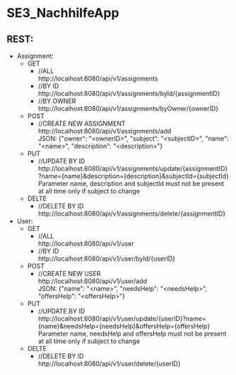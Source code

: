 # SE3_NachhilfeApp

## REST:
  + Assignment:
    * GET
      - //ALL      
      http://localhost:8080/api/v1/assignments
      - //BY ID      
      http://localhost:8080/api/v1/assignments/byId/{assignmentID}
      - //BY OWNER       
      http://localhost:8080/api/v1/assignments/byOwner/{ownerID}
    * POST
      - //CREATE NEW ASSIGNMENT      
      http://localhost:8080/api/v1/assignments/add       
      JSON: {"owner": "\<ownerID\>", "subject": "\<subjectID\>", "name": "\<name\>", "description": "\<description\>"}
    * PUT
      - //UPDATE BY ID   
      http://localhost:8080/api/v1/assignments/update/{assignmentID}?name={name}&description={description}&subjectId={subjectId}      
      Parameter name, description and subjectId must not be present at all time only if subject to change
    * DELTE
      - //DELETE BY ID      
      http://localhost:8080/api/v1/assignments/delete/{assignmentID}
  + User:
    * GET
      - //ALL      
      http://localhost:8080/api/v1/user
      - //BY ID      
      http://localhost:8080/api/v1/user/byId/{userID}
    * POST
      - //CREATE NEW USER      
      http://localhost:8080/api/v1/user/add       
      JSON: {"name": "\<name\>", "needsHelp": "\<needsHelp\>", "offersHelp": "\<offersHelp\>"}
    * PUT
      - //UPDATE BY ID   
      http://localhost:8080/api/v1/user/update/{userID}?name={name}&needsHelp={needsHelp}&offersHelp={offersHelp}      
      Parameter name, needsHelp and offersHelp must not be present at all time only if subject to change
    * DELTE
      - //DELETE BY ID      
      http://localhost:8080/api/v1/user/delete/{userID}
